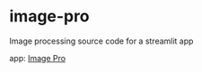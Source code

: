 # image-pro
Image processing source code for a streamlit app

app: [Image Pro](https://image-master.streamlit.app/)
